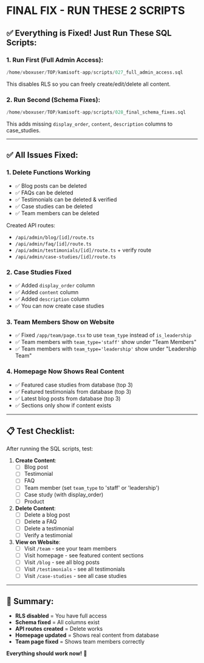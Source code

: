 # FINAL FIX - RUN THESE 2 SCRIPTS

## ✅ Everything is Fixed! Just Run These SQL Scripts:

### 1. **Run First** (Full Admin Access):
```sql
/home/vboxuser/TOP/kamisoft-app/scripts/027_full_admin_access.sql
```
This disables RLS so you can freely create/edit/delete all content.

### 2. **Run Second** (Schema Fixes):
```sql
/home/vboxuser/TOP/kamisoft-app/scripts/028_final_schema_fixes.sql
```
This adds missing `display_order`, `content`, `description` columns to case_studies.

---

## ✅ All Issues Fixed:

### 1. **Delete Functions Working**
- ✅ Blog posts can be deleted
- ✅ FAQs can be deleted
- ✅ Testimonials can be deleted & verified
- ✅ Case studies can be deleted
- ✅ Team members can be deleted

Created API routes:
- `/api/admin/blog/[id]/route.ts`
- `/api/admin/faq/[id]/route.ts`
- `/api/admin/testimonials/[id]/route.ts` + verify route
- `/api/admin/case-studies/[id]/route.ts`

### 2. **Case Studies Fixed**
- ✅ Added `display_order` column
- ✅ Added `content` column
- ✅ Added `description` column
- ✅ You can now create case studies

### 3. **Team Members Show on Website**
- ✅ Fixed `/app/team/page.tsx` to use `team_type` instead of `is_leadership`
- ✅ Team members with `team_type='staff'` show under "Team Members"
- ✅ Team members with `team_type='leadership'` show under "Leadership Team"

### 4. **Homepage Now Shows Real Content**
- ✅ Featured case studies from database (top 3)
- ✅ Featured testimonials from database (top 3)
- ✅ Latest blog posts from database (top 3)
- ✅ Sections only show if content exists

---

## 📋 Test Checklist:

After running the SQL scripts, test:

1. **Create Content**:
   - [ ] Blog post
   - [ ] Testimonial
   - [ ] FAQ
   - [ ] Team member (set `team_type` to 'staff' or 'leadership')
   - [ ] Case study (with display_order)
   - [ ] Product

2. **Delete Content**:
   - [ ] Delete a blog post
   - [ ] Delete a FAQ
   - [ ] Delete a testimonial
   - [ ] Verify a testimonial

3. **View on Website**:
   - [ ] Visit `/team` - see your team members
   - [ ] Visit homepage - see featured content sections
   - [ ] Visit `/blog` - see all blog posts
   - [ ] Visit `/testimonials` - see all testimonials
   - [ ] Visit `/case-studies` - see all case studies

---

## 🎯 Summary:

- **RLS disabled** = You have full access
- **Schema fixed** = All columns exist
- **API routes created** = Delete works
- **Homepage updated** = Shows real content from database
- **Team page fixed** = Shows team members correctly

**Everything should work now!** 🎉
